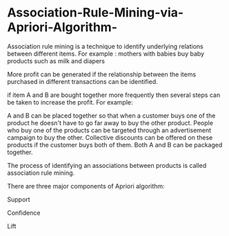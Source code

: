 # Association-Rule-Mining-via-Apriori-Algorithm-
Association rule mining is a technique to identify underlying relations between different items.
For example : mothers with babies buy baby products such as milk and diapers

More profit can be generated if the relationship between the items purchased in different transactions can be identified.

if item A and B are bought together more frequently then several steps can be taken to increase the profit. For example:

A and B can be placed together so that when a customer buys one of the product he doesn't have to go far away to buy the other product.
People who buy one of the products can be targeted through an advertisement campaign to buy the other.
Collective discounts can be offered on these products if the customer buys both of them.
Both A and B can be packaged together.

The process of identifying an associations between products is called association rule mining.

There are three major components of Apriori algorithm:

Support

Confidence

Lift
